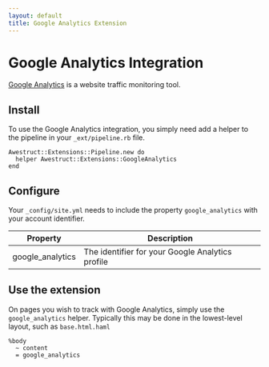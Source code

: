```yaml
---
layout: default
title: Google Analytics Extension
---
```


# Google Analytics Integration

[Google Analytics](http://google.com/analytics/) is a website traffic monitoring tool.

## Install

To use the Google Analytics integration, you simply need add a helper to the
pipeline in your `_ext/pipeline.rb` file.  


    Awestruct::Extensions::Pipeline.new do
      helper Awestruct::Extensions::GoogleAnalytics
    end

## Configure

Your `_config/site.yml` needs to include the property `google_analytics`
with your account identifier.

Property | Description |
---------|----------------------------------------------------------|
google_analytics | The identifier for your Google Analytics profile |

## Use the extension

On pages you wish to track with Google Analytics, simply use the `google_analytics`
helper.  Typically this may be done in the lowest-level layout, such as `base.html.haml`


    %body
      ~ content
      = google_analytics
